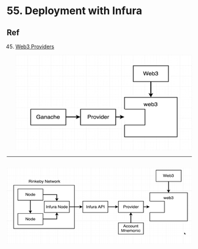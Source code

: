 #   55. Deployment with Infura


##  Ref 

45. [Web3 Providers](45_Web3-Providers.md)

    ![Web3 Providers](../imgs/45.1_Web3_Providers.png)

---

![55. Deployment with Infura](../imgs/55.1_Deployment-with-Infura.png)
---